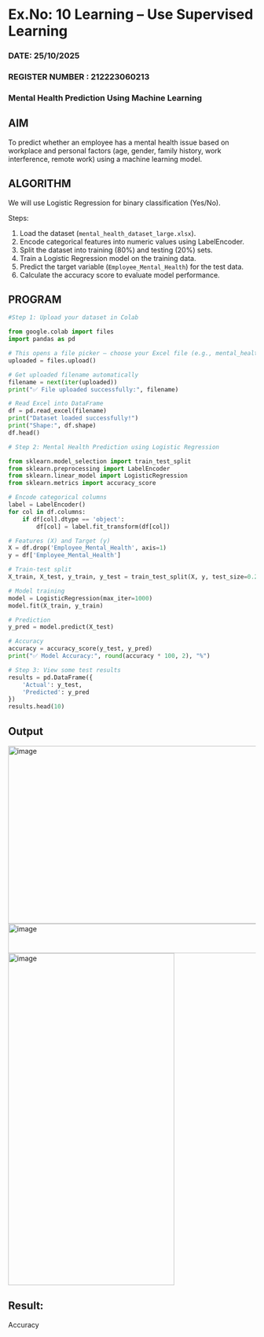 # Ex.No: 10 Learning – Use Supervised Learning  
### DATE: 25/10/2025                                                                           
### REGISTER NUMBER : 212223060213
### Mental Health Prediction Using Machine Learning

## AIM
To predict whether an employee has a mental health issue based on workplace and personal factors (age, gender, family history, work interference, remote work) using a machine learning model.

## ALGORITHM
We will use Logistic Regression for binary classification (Yes/No).

Steps:
1. Load the dataset (`mental_health_dataset_large.xlsx`).  
2. Encode categorical features into numeric values using LabelEncoder.  
3. Split the dataset into training (80%) and testing (20%) sets.  
4. Train a Logistic Regression model on the training data.  
5. Predict the target variable (`Employee_Mental_Health`) for the test data.  
6. Calculate the accuracy score to evaluate model performance.  

## PROGRAM
```python
#Step 1: Upload your dataset in Colab

from google.colab import files
import pandas as pd

# This opens a file picker — choose your Excel file (e.g., mental_health_dataset_large.xlsx)
uploaded = files.upload()

# Get uploaded filename automatically
filename = next(iter(uploaded))
print("✅ File uploaded successfully:", filename)

# Read Excel into DataFrame
df = pd.read_excel(filename)
print("Dataset loaded successfully!")
print("Shape:", df.shape)
df.head()

# Step 2: Mental Health Prediction using Logistic Regression

from sklearn.model_selection import train_test_split
from sklearn.preprocessing import LabelEncoder
from sklearn.linear_model import LogisticRegression
from sklearn.metrics import accuracy_score

# Encode categorical columns
label = LabelEncoder()
for col in df.columns:
    if df[col].dtype == 'object':
        df[col] = label.fit_transform(df[col])

# Features (X) and Target (y)
X = df.drop('Employee_Mental_Health', axis=1)
y = df['Employee_Mental_Health']

# Train-test split
X_train, X_test, y_train, y_test = train_test_split(X, y, test_size=0.2, random_state=42)

# Model training
model = LogisticRegression(max_iter=1000)
model.fit(X_train, y_train)

# Prediction
y_pred = model.predict(X_test)

# Accuracy
accuracy = accuracy_score(y_test, y_pred)
print("✅ Model Accuracy:", round(accuracy * 100, 2), "%")

# Step 3: View some test results
results = pd.DataFrame({
    'Actual': y_test,
    'Predicted': y_pred
})
results.head(10)
```
## Output
<img width="1282" height="362" alt="image" src="https://github.com/user-attachments/assets/a6b8a6fa-2db8-4d82-97f3-390df2be9e8f" />

<img width="691" height="60" alt="image" src="https://github.com/user-attachments/assets/2a89489e-9630-422f-b5f2-3584049c3243" />

<img width="338" height="676" alt="image" src="https://github.com/user-attachments/assets/90bf5551-6fa9-4af5-8c98-da28e93fae03" />

## Result:
Accuracy 





